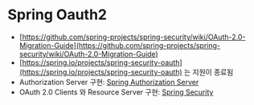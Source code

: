 # Spring Oauth2
- [https://github.com/spring-projects/spring-security/wiki/OAuth-2.0-Migration-Guide](https://github.com/spring-projects/spring-security/wiki/OAuth-2.0-Migration-Guide)
- [https://spring.io/projects/spring-security-oauth](https://spring.io/projects/spring-security-oauth) 는 지원이 종료됨
- Authorization Server 구현: [Spring Authorization Server](https://spring.io/projects/spring-authorization-server)
- OAuth 2.0 Clients 와 Resource Server 구현: [Spring Security](https://docs.spring.io/spring-security/reference/servlet/oauth2/index.html)
